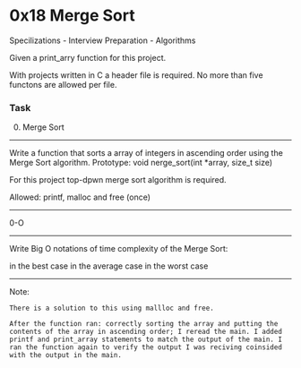 # 0x18 Merge Sort
Specilizations - Interview Preparation - Algorithms

Given a print_arry function for this project.

With projects written in C a header file is required.
No more than five functons are allowed per file.

### Task
 0. Merge Sort
___
Write a function that sorts a array of integers in
ascending order using the Merge Sort algorithm.
Prototype: void nerge_sort(int *array, size_t size)

For this project top-dpwn merge sort algorithm is
required.

Allowed: printf, malloc and free (once)
___

0-O
___
Write Big O notations of time complexity of the
Merge Sort:

in the best case
in the average case
in the worst case
___

Note:
```
There is a solution to this using mallloc and free.

After the function ran: correctly sorting the array and putting the contents of the array in ascending order; I reread the main. I added printf and print_array statements to match the output of the main. I ran the function again to verify the output I was reciving coinsided with the output in the main.
```